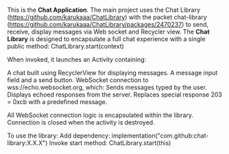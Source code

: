 This is the **Chat Application**.
The main project uses the Chat Library (https://github.com/karukaaa/ChatLibrary) with the packet chat-library (https://github.com/karukaaa/ChatLibrary/packages/2470237) to send, receive, display messages via Web socket and Recycler view. 
The **Chat Library** is designed to encapsulate a full chat experience with a single public method: ChatLibrary.start(context)

When invoked, it launches an Activity containing:

A chat built using RecyclerView for displaying messages.
A message input field and a send button.
WebSocket connection to wss://echo.websocket.org, which:
Sends messages typed by the user.
Displays echoed responses from the server.
Replaces special response 203 = 0xcb with a predefined message.

All WebSocket connection logic is encapsulated within the library.
Connection is closed when the activity is destroyed.

To use the library:
Add dependency: implementation("com.github:chat-library:X.X.X")
Invoke start method: ChatLibrary.start(this)

